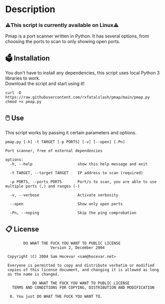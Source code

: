 # Description
### ⚠️This script is currently available on Linux⚠️
Pmap is a port scanner written in Python. It has several options, from choosing the ports to scan to only showing open ports.
## 🗳️ Installation
You don't have to install any dependencies, this script uses local Python 3 libraries to work.
<br>
Download the script and start using it!
```
curl -O https://raw.githubusercontent.com/rxfatalslash/pmap/main/pmap.py
chmod +x pmap.py
```
## 🖱️ Use
This script works by passing it certain parameters and options.
```
pmap.py [-h] -t TARGET [-p PORTS] [-v] [--open] [-Pn]

Port scanner, free of external dependencies

options:
  -h, --help                    show this help message and exit

  -t TARGET, --target TARGET    IP address to scan (required)

  -p PORTS, --ports PORTS       Port/s to scan, you are able to use multiple ports (,) and ranges (-)

  -v, --verbose                 Activate verbosity

  --open                        Show only open ports

  -Pn, --noping                 Skip the ping comprobation
```
## 📋 License
```
        DO WHAT THE FUCK YOU WANT TO PUBLIC LICENSE 
                    Version 2, December 2004 

 Copyright (C) 2004 Sam Hocevar <sam@hocevar.net> 

 Everyone is permitted to copy and distribute verbatim or modified 
 copies of this license document, and changing it is allowed as long 
 as the name is changed. 

            DO WHAT THE FUCK YOU WANT TO PUBLIC LICENSE 
   TERMS AND CONDITIONS FOR COPYING, DISTRIBUTION AND MODIFICATION 

  0. You just DO WHAT THE FUCK YOU WANT TO.
```

<a href="http://www.wtfpl.net" target="_blank">
  <img src="http://www.wtfpl.net/wp-content/uploads/2012/12/wtfpl-badge-4.png" width="80" height="15" />
</a>
